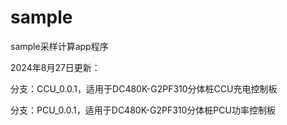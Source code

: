 # sample

sample采样计算app程序

2024年8月27日更新：

分支：CCU_0.0.1，适用于DC480K-G2PF310分体桩CCU充电控制板

分支：PCU_0.0.1，适用于DC480K-G2PF310分体桩PCU功率控制板
